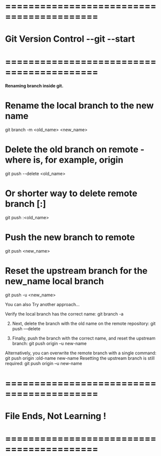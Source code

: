 # ==========================================
# Git Version Control --git --start
# ==========================================

#### Renaming branch inside git.

# Rename the local branch to the new name
git branch -m <old_name> <new_name>

# Delete the old branch on remote - where <remote> is, for example, origin
git push <remote> --delete <old_name>

# Or shorter way to delete remote branch [:]
git push <remote> :<old_name>

# Push the new branch to remote
git push <remote> <new_name>

# Reset the upstream branch for the new_name local branch
git push <remote> -u <new_name>

You can also Try another approach...

 Verify the local branch has the correct name:
git branch -a

2. Next, delete the branch with the old name on the remote repository:
git push <origin> ––delete <old-name>

3. Finally, push the branch with the correct name, and reset the upstream branch:
git push origin –u new-name

Alternatively, you can overwrite the remote branch with a single command:
git push origin :old-name new-name
Resetting the upstream branch is still required:
git push origin –u new-name



# ==========================================
# File Ends, Not Learning !
# ==========================================